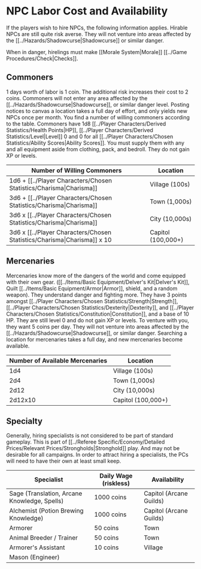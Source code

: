# NPC Labor Cost and Availability
If the players wish to hire NPCs, the following information applies. Hirable NPCs are still quite risk averse. They will not venture into areas affected by the [[../Hazards/Shadowcurse\|Shadowcurse]] or similar danger.

When in danger, hirelings must make [[Morale System\|Morale]] [[../Game Procedures/Check\|Checks]].
## Commoners
1 days worth of labor is 1 coin. The additional risk increases their cost to 2 coins. Commoners will not enter any area affected by the [[../Hazards/Shadowcurse\|Shadowcurse]], or similar danger level. Posting notices to canvas a location takes a full day of effort, and only yields new NPCs once per month. You find a number of willing commoners according to the table. Commoners have 1d8 [[../Player Characters/Derived Statistics/Health Points\|HP]], [[../Player Characters/Derived Statistics/Level\|Level]] 0 and 0 for all [[../Player Characters/Chosen Statistics/Ability Scores\|Ability Scores]]. You must supply them with any and all equipment aside from clothing, pack, and bedroll. They do not gain XP or levels.

| Number of Willing Commoners                                                      | Location           |
| -------------------------------------------------------------------------------- | ------------------ |
| 1d6 + [[../Player Characters/Chosen Statistics/Charisma\|Charisma]]      | Village (100s)     |
| 3d6 + [[../Player Characters/Chosen Statistics/Charisma\|Charisma]]      | Town (1,000s)      |
| 3d6 x [[../Player Characters/Chosen Statistics/Charisma\|Charisma]]      | City (10,000s)     |
| 3d6 x [[../Player Characters/Chosen Statistics/Charisma\|Charisma]] x 10 | Capitol (100,000+) |
## Mercenaries
Mercenaries know more of the dangers of the world and come equipped with their own gear. ([[../Items/Basic Equipment/Delver's Kit\|Delver's Kit]], Quilt [[../Items/Basic Equipment/Armor\|Armor]], shield, and a random weapon). They understand danger and fighting more. They have 3 points amongst [[../Player Characters/Chosen Statistics/Strength\|Strength]], [[../Player Characters/Chosen Statistics/Dexterity\|Dexterity]], and [[../Player Characters/Chosen Statistics/Constitution\|Constitution]], and a base of 10 HP. They are still level 0 and do not gain XP or levels. To venture with you, they want 5 coins per day. They will not venture into areas affected by the [[../Hazards/Shadowcurse\|Shadowcurse]], or similar danger. Searching a location for mercenaries takes a full day, and new mercenaries become available.

| Number of Available Mercenaries | Location           |
| ------------------------------- | ------------------ |
| 1d4                             | Village (100s)     |
| 2d4                             | Town (1,000s)      |
| 2d12                            | City (10,000s)     |
| 2d12x10                         | Capitol (100,000+) |
## Specialty
Generally, hiring specialists is not considered to be part of standard gameplay. This is part of [[../Referee Specific/Economy/Detailed Prices/Relevant Prices/Strongholds\|Stronghold]] play. And may not be desirable for all campaigns. In order to attract hiring a specialists, the PCs will need to have their own at least small keep. 

| Specialist                                   | Daily Wage (riskless) | Availability            |
| -------------------------------------------- | --------------------- | ----------------------- |
| Sage (Translation, Arcane Knowledge, Spells) | 1000 coins            | Capitol (Arcane Guilds) |
| Alchemist (Potion Brewing Knowledge)         | 1000 coins            | Capitol (Arcane Guilds) |
| Armorer                                      | 50 coins              | Town                    |
| Animal Breeder / Trainer                     | 50 coins              | Town                    |
| Armorer's Assistant                          | 10 coins              | Village                 |
| Mason (Engineer)                             |                       |                         |

